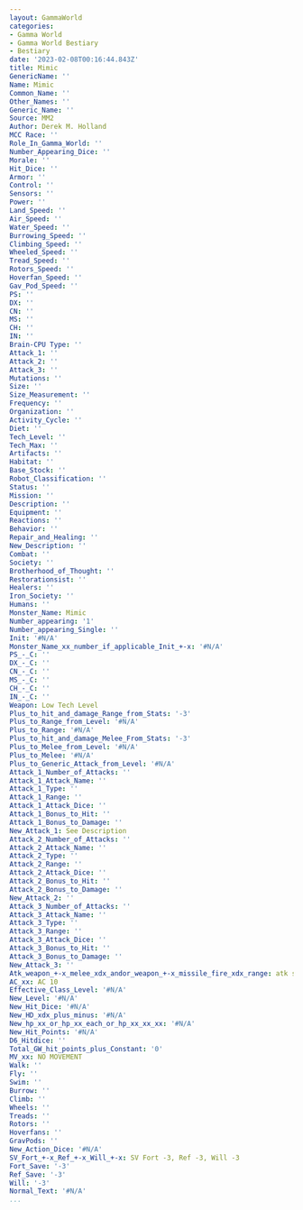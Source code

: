 ```yaml
---
layout: GammaWorld
categories:
- Gamma World
- Gamma World Bestiary
- Bestiary
date: '2023-02-08T00:16:44.843Z'
title: Mimic
GenericName: ''
Name: Mimic
Common_Name: ''
Other_Names: ''
Generic_Name: ''
Source: MM2
Author: Derek M. Holland
MCC Race: ''
Role_In_Gamma_World: ''
Number_Appearing_Dice: ''
Morale: ''
Hit_Dice: ''
Armor: ''
Control: ''
Sensors: ''
Power: ''
Land_Speed: ''
Air_Speed: ''
Water_Speed: ''
Burrowing_Speed: ''
Climbing_Speed: ''
Wheeled_Speed: ''
Tread_Speed: ''
Rotors_Speed: ''
Hoverfan_Speed: ''
Gav_Pod_Speed: ''
PS: ''
DX: ''
CN: ''
MS: ''
CH: ''
IN: ''
Brain-CPU Type: ''
Attack_1: ''
Attack_2: ''
Attack_3: ''
Mutations: ''
Size: ''
Size_Measurement: ''
Frequency: ''
Organization: ''
Activity_Cycle: ''
Diet: ''
Tech_Level: ''
Tech_Max: ''
Artifacts: ''
Habitat: ''
Base_Stock: ''
Robot_Classification: ''
Status: ''
Mission: ''
Description: ''
Equipment: ''
Reactions: ''
Behavior: ''
Repair_and_Healing: ''
New_Description: ''
Combat: ''
Society: ''
Brotherhood_of_Thought: ''
Restorationsist: ''
Healers: ''
Iron_Society: ''
Humans: ''
Monster_Name: Mimic
Number_appearing: '1'
Number_appearing_Single: ''
Init: '#N/A'
Monster_Name_xx_number_if_applicable_Init_+-x: '#N/A'
PS_-_C: ''
DX_-_C: ''
CN_-_C: ''
MS_-_C: ''
CH_-_C: ''
IN_-_C: ''
Weapon: Low Tech Level
Plus_to_hit_and_damage_Range_from_Stats: '-3'
Plus_to_Range_from_Level: '#N/A'
Plus_to_Range: '#N/A'
Plus_to_hit_and_damage_Melee_From_Stats: '-3'
Plus_to_Melee_from_Level: '#N/A'
Plus_to_Melee: '#N/A'
Plus_to_Generic_Attack_from_Level: '#N/A'
Attack_1_Number_of_Attacks: ''
Attack_1_Attack_Name: ''
Attack_1_Type: ''
Attack_1_Range: ''
Attack_1_Attack_Dice: ''
Attack_1_Bonus_to_Hit: ''
Attack_1_Bonus_to_Damage: ''
New_Attack_1: See Description
Attack_2_Number_of_Attacks: ''
Attack_2_Attack_Name: ''
Attack_2_Type: ''
Attack_2_Range: ''
Attack_2_Attack_Dice: ''
Attack_2_Bonus_to_Hit: ''
Attack_2_Bonus_to_Damage: ''
New_Attack_2: ''
Attack_3_Number_of_Attacks: ''
Attack_3_Attack_Name: ''
Attack_3_Type: ''
Attack_3_Range: ''
Attack_3_Attack_Dice: ''
Attack_3_Bonus_to_Hit: ''
Attack_3_Bonus_to_Damage: ''
New_Attack_3: ''
Atk_weapon_+-x_melee_xdx_andor_weapon_+-x_missile_fire_xdx_range: atk see description
AC_xx: AC 10
Effective_Class_Level: '#N/A'
New_Level: '#N/A'
New_Hit_Dice: '#N/A'
New_HD_xdx_plus_minus: '#N/A'
New_hp_xx_or_hp_xx_each_or_hp_xx_xx_xx: '#N/A'
New_Hit_Points: '#N/A'
D6_Hitdice: ''
Total_GW_hit_points_plus_Constant: '0'
MV_xx: NO MOVEMENT
Walk: ''
Fly: ''
Swim: ''
Burrow: ''
Climb: ''
Wheels: ''
Treads: ''
Rotors: ''
Hoverfans: ''
GravPods: ''
New_Action_Dice: '#N/A'
SV_Fort_+-x_Ref_+-x_Will_+-x: SV Fort -3, Ref -3, Will -3
Fort_Save: '-3'
Ref_Save: '-3'
Will: '-3'
Normal_Text: '#N/A'
...
```


